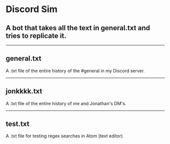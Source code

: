 # Discord Sim
## A bot that takes all the text in general.txt and tries to replicate it.

---

## general.txt
A .txt file of the entire history of the #general in my Discord server.

---

## jonkkkk.txt
A .txt file of the entire history of me and Jonathan's DM's.

---

## test.txt 
A .txt file for testing regex searches in Atom (text editor).
